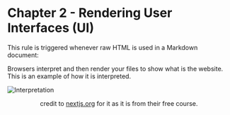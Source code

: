 # Chapter 2 - Rendering User Interfaces (UI)

This rule is triggered whenever raw HTML is used in a Markdown document:

Browsers interpret and then render your files to show what is the website.
This is an example of how it is interpreted.

![Interpretation](html-dom.avif)
<p style="text-align: center;">credit to <a href="[url](https://nextjs.org/learn/react-foundations/rendering-ui)"> nextjs.org</a> for it as it is from their free course.</p>
